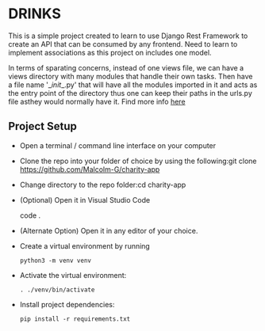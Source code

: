 # DRINKS

This is a simple project created to learn to use Django Rest Framework to create an API that can be consumed by any frontend. Need to learn to implement associations as this project on includes one model.

In terms of sparating concerns, instead of one views file, we can have a views directory with many modules that handle their own tasks. Then have a file name '\__init__.py' that will have all the modules imported in it and acts as the entry point of the directory thus one can keep their paths in the urls.py file asthey would normally have it. Find more info [here](https://simpleisbetterthancomplex.com/tutorial/2016/08/02/how-to-split-views-into-multiple-files.html)

## Project Setup

- Open a terminal / command line interface on your computer​

- Clone the repo into your folder of choice by using the following:​​git clone https://github.com/Malcolm-G/charity-app​

- Change directory to the repo folder:​​cd charity-app

- (Optional) Open it in Visual Studio Code​

  code .

- (Alternate Option) Open it in any editor of your choice.​

- Create a virtual environment by running
    ```
    python3 -m venv venv
    ```
- Activate the virtual environment:
  ```
  . ./venv/bin/activate
  ```
- Install project dependencies:
  ```
  pip install -r requirements.txt
  ```